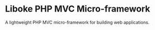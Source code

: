 # Liboke PHP MVC Micro-framework
A lightweight PHP MVC micro-framework for building web applications.
